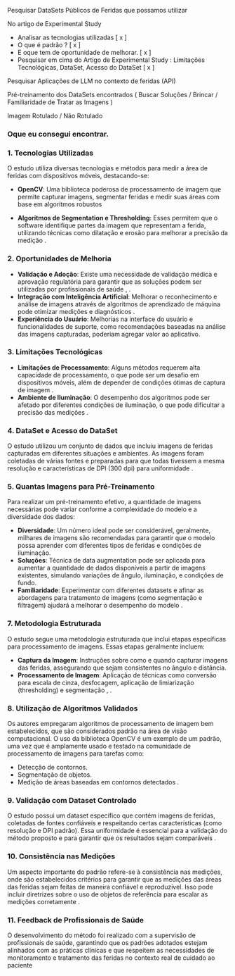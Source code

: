 Pesquisar DataSets Públicos de Feridas que possamos utilizar

No artigo de Experimental Study
- Analisar  as tecnologias utilizadas  [ x ]
- O que é padrão ? [ x ]
- E oque tem de oportunidade de melhorar. [ x ]
- Pesquisar em cima do Artigo de Experimental Study : Limitações Tecnológicas, DataSet, Acesso do DataSet [ x ]
	

Pesquisar Aplicações de LLM no contexto de feridas (API)

Pré-treinamento dos DataSets encontrados ( Buscar Soluções / Brincar  / Familiaridade de Tratar as Imagens )

Imagem Rotulado / Não Rotulado 


### Oque eu consegui encontrar.
### 1. Tecnologias Utilizadas

O estudo utiliza diversas tecnologias e métodos para medir a área de feridas com dispositivos móveis, destacando-se:

- **OpenCV**: Uma biblioteca poderosa de processamento de imagem que permite capturar imagens, segmentar feridas e medir suas áreas com base em algoritmos robustos 

- **Algoritmos de Segmentation e Thresholding**: Esses permitem que o software identifique partes da imagem que representam a ferida, utilizando técnicas como dilatação e erosão para melhorar a precisão da medição .


### 2. Oportunidades de Melhoria

- **Validação e Adoção**: Existe uma necessidade de validação médica e aprovação regulatória para garantir que as soluções podem ser utilizadas por profissionais de saúde , .
- **Integração com Inteligência Artificial**: Melhorar o reconhecimento e análise de imagens através de algoritmos de aprendizado de máquina pode otimizar medições e diagnósticos .
- **Experiência do Usuário**: Melhorias na interface do usuário e funcionalidades de suporte, como recomendações baseadas na análise das imagens capturadas, poderiam agregar valor ao aplicativo.

### 3. Limitações Tecnológicas

- **Limitações de Processamento**: Alguns métodos requerem alta capacidade de processamento, o que pode ser um desafio em dispositivos móveis, além de depender de condições ótimas de captura de imagem .
- **Ambiente de Iluminação**: O desempenho dos algoritmos pode ser afetado por diferentes condições de iluminação, o que pode dificultar a precisão das medições .

### 4. DataSet e Acesso do DataSet

O estudo utilizou um conjunto de dados que incluiu imagens de feridas capturadas em diferentes situações e ambientes. As imagens foram coletadas de várias fontes e preparadas para que todas tivessem a mesma resolução e características de DPI (300 dpi) para uniformidade .

### 5. Quantas Imagens para Pré-Treinamento

Para realizar um pré-treinamento efetivo, a quantidade de imagens necessárias pode variar conforme a complexidade do modelo e a diversidade dos dados:

- **Diversidade**: Um número ideal pode ser considerável, geralmente, milhares de imagens são recomendadas para garantir que o modelo possa aprender com diferentes tipos de feridas e condições de iluminação.
- **Soluções**: Técnica de data augmentation pode ser aplicada para aumentar a quantidade de dados disponíveis a partir de imagens existentes, simulando variações de ângulo, iluminação, e condições de fundo.
- **Familiaridade**: Experimentar com diferentes datasets e afinar as abordagens para tratamento de imagens (como segmentação e filtragem) ajudará a melhorar o desempenho do modelo .

### 7. **Metodologia Estruturada**

O estudo segue uma metodologia estruturada que inclui etapas específicas para processamento de imagens. Essas etapas geralmente incluem:

- **Captura da Imagem**: Instruções sobre como e quando capturar imagens das feridas, assegurando que sejam consistentes no ângulo e distância.
- **Processamento de Imagem**: Aplicação de técnicas como conversão para escala de cinza, desfocagem, aplicação de limiarização (thresholding) e segmentação , .

### 8. **Utilização de Algoritmos Validados**

Os autores empregaram algoritmos de processamento de imagem bem estabelecidos, que são considerados padrão na área de visão computacional. O uso da biblioteca OpenCV é um exemplo de um padrão, uma vez que é amplamente usado e testado na comunidade de processamento de imagens para tarefas como:

- Detecção de contornos.
- Segmentação de objetos.
- Medição de áreas baseadas em contornos detectados .

### 9. **Validação com Dataset Controlado**

O estudo possui um dataset específico que contém imagens de feridas, coletadas de fontes confiáveis e respeitando certas características (como resolução e DPI padrão). Essa uniformidade é essencial para a validação do método proposto e para garantir que os resultados sejam comparáveis .

### 10. **Consistência nas Medições**

Um aspecto importante do padrão refere-se à consistência nas medições, onde são estabelecidos critérios para garantir que as medições das áreas das feridas sejam feitas de maneira confiável e reproduzível. Isso pode incluir diretrizes sobre o uso de objetos de referência para escalar as medições corretamente .

### 11. **Feedback de Profissionais de Saúde**

O desenvolvimento do método foi realizado com a supervisão de profissionais de saúde, garantindo que os padrões adotados estejam alinhados com as práticas clínicas e que respeitem as necessidades de monitoramento e tratamento das feridas no contexto real de cuidado ao paciente